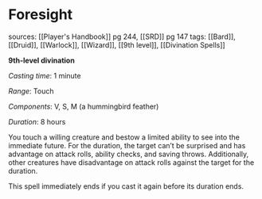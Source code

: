 # Foresight
sources: [[Player's Handbook]] pg 244, [[SRD]] pg 147
tags: [[Bard]], [[Druid]], [[Warlock]], [[Wizard]], [[9th level]], [[Divination Spells]]

**9th-level divination**

*Casting time*: 1 minute

*Range*: Touch

*Components*: V, S, M (a hummingbird feather)

*Duration*: 8 hours

You touch a willing creature and bestow a limited ability to see into the immediate future. For the duration, the target can’t be surprised and has advantage on attack rolls, ability checks, and saving throws. Additionally, other creatures have disadvantage on attack rolls against the target for the duration.

This spell immediately ends if you cast it again before its duration ends.
